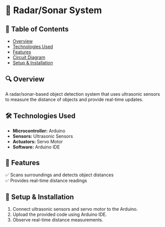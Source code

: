 # 📡 Radar/Sonar System  

## 📖 Table of Contents  
- [Overview](#-overview)  
- [Technologies Used](#-technologies-used)  
- [Features](#-features)  
- [Circuit Diagram](#-circuit-diagram)  
- [Setup & Installation](#-setup--installation)   

## 🔍 Overview  
A radar/sonar-based object detection system that uses ultrasonic sensors to measure the distance of objects and provide real-time updates.  

## 🛠️ Technologies Used  
- **Microcontroller:** Arduino  
- **Sensors:** Ultrasonic Sensors  
- **Actuators:** Servo Motor  
- **Software:** Arduino IDE  

## 🚀 Features  
✅ Scans surroundings and detects object distances  
✅ Provides real-time distance readings  

## 🔧 Setup & Installation  
1. Connect ultrasonic sensors and servo motor to the Arduino.  
2. Upload the provided code using Arduino IDE.  
3. Observe real-time distance measurements.